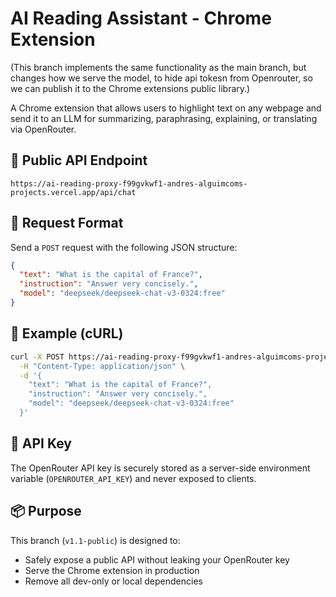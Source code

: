 # AI Reading Assistant - Chrome Extension

(This branch implements the same functionality as the main branch, but changes how we serve the model, to hide api tokesn from Openrouter, so we can publish it to the Chrome extensions public library.)

A Chrome extension that allows users to highlight text on any webpage and send it to an LLM for summarizing, paraphrasing, explaining, or translating via OpenRouter.

## 🔗 Public API Endpoint

`https://ai-reading-proxy-f99gvkwf1-andres-alguimcoms-projects.vercel.app/api/chat`

## 🧩 Request Format

Send a `POST` request with the following JSON structure:

```json
{
  "text": "What is the capital of France?",
  "instruction": "Answer very concisely.",
  "model": "deepseek/deepseek-chat-v3-0324:free"
}
```

## 🧪 Example (cURL)

```bash
curl -X POST https://ai-reading-proxy-f99gvkwf1-andres-alguimcoms-projects.vercel.app/api/chat \
  -H "Content-Type: application/json" \
  -d '{
    "text": "What is the capital of France?",
    "instruction": "Answer very concisely.",
    "model": "deepseek/deepseek-chat-v3-0324:free"
  }'
```

## 🔐 API Key

The OpenRouter API key is securely stored as a server-side environment variable (`OPENROUTER_API_KEY`) and never exposed to clients.

## 📦 Purpose

This branch (`v1.1-public`) is designed to:
- Safely expose a public API without leaking your OpenRouter key
- Serve the Chrome extension in production
- Remove all dev-only or local dependencies
